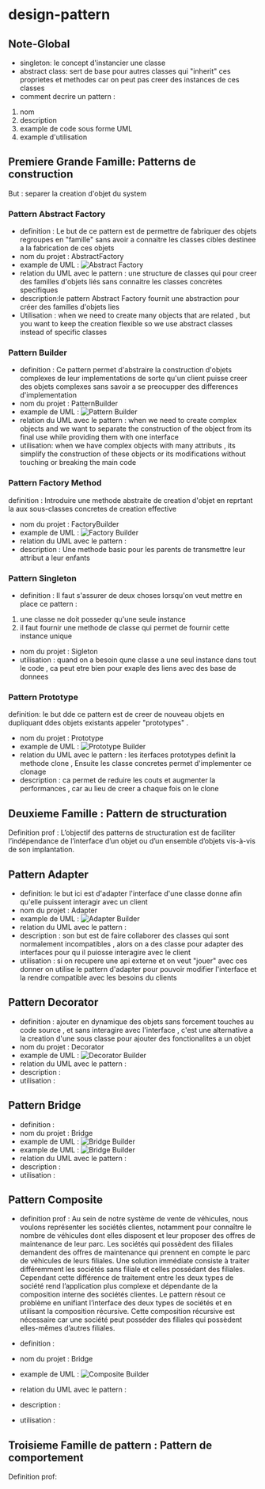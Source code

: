 # design-pattern 

## Note-Global 

- singleton: le concept d'instancier une classe  
- abstract class: sert de base pour autres classes qui "inherit" ces proprietes et methodes car on peut pas creer des instances de ces classes  
- comment decrire un pattern : 
1. nom
2. description
3. example de code sous forme UML
4. example d'utilisation

## Premiere Grande Famille: Patterns de construction

But : separer la creation d'objet du system 

### Pattern Abstract Factory 
- definition  : Le but de ce pattern est de permettre de fabriquer des objets regroupes en "famille" sans avoir a connaitre les classes cibles destinee a la fabrication de ces objets 
- nom du projet : AbstractFactory
- example de UML : ![Abstract Factory](/imgs/Abstract.png)
- relation du UML avec le pattern : une structure de classes qui pour creer des familles d'objets liés sans connaitre les classes concrètes specifiques
- description:le pattern Abstract Factory fournit une abstraction pour créer des familles d'objets lies 
- Utilisation : when we need to create many objects that are related , but you want to keep the creation flexible so we use abstract classes instead of specific classes 

### Pattern Builder 
- definition  : Ce pattern permet d'abstraire la construction d'objets complexes de leur implementations de sorte qu'un client puisse creer des objets complexes sans savoir a se preocupper des differences d'implementation 
- nom du projet : PatternBuilder
- example de UML : ![Pattern Builder](/imgs/Builder.png)
- relation du UML avec le pattern : when we need to create complex objects and we want to separate the construction of the object from its final use while providing them with one interface 
- utilisation: when we have complex objects with many attributs , its simplify the construction of these objects or its modifications without touching or breaking the main code  

### Pattern Factory Method

definition  : Introduire une methode abstraite de creation d'objet en reprtant la aux sous-classes concretes de creation effective 
- nom du projet : FactoryBuilder
- example de UML : ![Factory Builder](/imgs/Factory.png)
- relation du UML avec le pattern : 
- description : Une methode basic pour les parents de transmettre leur attribut a leur enfants 

### Pattern Singleton
- definition  : Il faut s'assurer de deux choses lorsqu'on veut mettre en place ce pattern : 
1. une classe ne doit posseder qu'une seule instance 
2. il faut fournir une methode de classe qui permet de fournir cette instance unique 
- nom du projet : Sigleton
- utilisation : quand on a besoin qune classe a une seul instance dans tout le code , ca peut etre bien pour exaple des liens avec des base de donnees 

### Pattern Prototype 
definition: le but dde ce pattern est de creer de nouveau objets en dupliquant ddes objets existants appeler "prototypes" .
- nom du projet : Prototype
- example de UML : ![Prototype Builder](/imgs/Prototype.png)
- relation du UML avec le pattern : les iterfaces prototypes definit la methode clone , Ensuite les classe concretes permet d'implementer ce clonage 
- description : ca permet de reduire les couts et augmenter la performances , car au lieu de creer a chaque fois on le clone 

## Deuxieme Famille : Pattern de structuration

Definition prof : L’objectif des patterns de structuration est de faciliter l’indépendance de l’interface d’un objet ou d’un ensemble d’objets vis-à-vis de son implantation. 

## Pattern Adapter 
- definition: le but ici est d'adapter l'interface d'une classe donne afin qu'elle puissent interagir avec un client 
- nom du projet : Adapter
- example de UML : ![Adapter Builder](/imgs/Adapter.png)
- relation du UML avec le pattern : 
- description : son but est de faire collaborer des classes qui sont normalement incompatibles , alors on a des classe pour adapter des interfaces pour qu il puiosse interagire avec le client 
- utilisation : si on recupere une api externe et on veut "jouer" avec ces donner on utilise le pattern d'adapter pour pouvoir modifier l'interface et la rendre compatible avec les besoins du clients 

## Pattern Decorator 
- definition : ajouter en dynamique des objets sans forcement touches au code source , et sans interagire avec l'interface , c'est une alternative a la creation d'une sous classe pour ajouter des fonctionalites a un objet
- nom du projet : Decorator
- example de UML : ![Decorator Builder](/imgs/Decorator.png)
- relation du UML avec le pattern : 
- description :
- utilisation :

## Pattern Bridge 
- definition : 
- nom du projet : Bridge
- example de UML : ![Bridge Builder](/imgs/bridge1.png)
- example de UML : ![Bridge Builder](/imgs/bridge2.png)
- relation du UML avec le pattern : 
- description :
- utilisation :

## Pattern Composite 
- definition prof : Au sein de notre système de vente de véhicules, nous voulons représenter les sociétés clientes,
notamment pour connaître le nombre de véhicules dont elles disposent et leur proposer des offres de
maintenance de leur parc.
Les sociétés qui possèdent des filiales demandent des offres de maintenance qui prennent en compte le
parc de véhicules de leurs filiales.
Une solution immédiate consiste à traiter différemment les sociétés sans filiale et celles possédant des
filiales. Cependant cette différence de traitement entre les deux types de société rend l’application plus
complexe et dépendante de la composition interne des sociétés clientes.
Le pattern résout ce problème en unifiant l’interface des deux types de sociétés et en
utilisant la composition récursive. Cette composition récursive est nécessaire car une société peut
posséder des filiales qui possèdent elles-mêmes d’autres filiales.

- definition : 
- nom du projet : Bridge
- example de UML : ![Composite Builder](/imgs/Composite.png)
- relation du UML avec le pattern : 
- description :
- utilisation :

## Troisieme Famille de pattern : Pattern de comportement

Definition prof: 